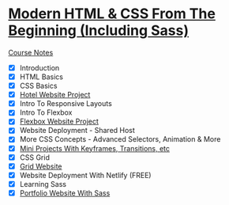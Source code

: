 # [Modern HTML & CSS From The Beginning (Including Sass)](https://www.udemy.com/course/modern-html-css-from-the-beginning)

[Course Notes](https://github.com/genesisgabiola/modern_html_css_from_the_beginning_including_sass)

- [x] Introduction
- [x] HTML Basics
- [x] CSS Basics
- [x] [Hotel Website Project](https://genesisgabiola.github.io/hbs)
- [x] Intro To Responsive Layouts
- [x] Intro To Flexbox
- [x] [Flexbox Website Project](https://genesisgabiola.github.io/bridgeLedger)
- [x] Website Deployment - Shared Host
- [x] More CSS Concepts - Advanced Selectors, Animation & More
- [x] [Mini Projects With Keyframes, Transitions, etc](https://codepen.io/genesisgabiola/)
- [x] CSS Grid
- [x] [Grid Website](https://tech-news.netlify.com/)
- [x] Website Deployment With Netlify (FREE)
- [x] Learning Sass
- [x] [Portfolio Website With Sass](https://johndoe-portfolio.netlify.com/)